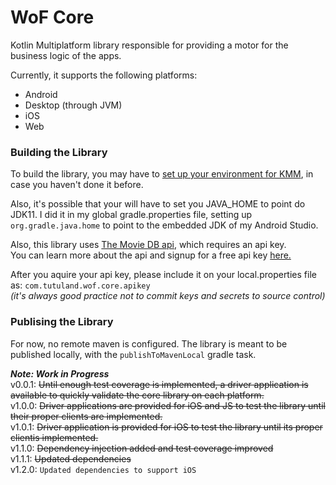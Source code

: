 # WoF Core

Kotlin Multiplatform library responsible for providing a motor for the business logic of the apps.

Currently, it supports the following platforms:

- Android
- Desktop (through JVM)
- iOS
- Web

### Building the Library

To build the library, you may have to [set up your environment for KMM](https://kotlinlang.org/docs/multiplatform-mobile-setup.html), 
in case you haven't done it before.

Also, it's possible that your will have to set you JAVA_HOME to point do JDK11. I did it in my global gradle.properties 
file, setting up `org.gradle.java.home` to point to the embedded JDK of my Android Studio. 

Also, this library uses [The Movie DB api](https://www.themoviedb.org/about), which requires an api key. 
<br>You can learn more about the api and signup for a free api key [here.](https://www.themoviedb.org/documentation/api)

After you aquire your api key, please include it on your local.properties file as: `com.tutuland.wof.core.apikey`
<br>*(it's always good practice not to commit keys and secrets to source control)*

### Publising the Library
For now, no remote maven is configured. The library is meant to be published locally, with the `publishToMavenLocal` 
gradle task.

***Note: Work in Progress***
<br>v0.0.1: ~~Until enough test coverage is implemented, a driver application is available to quickly validate the core library on each platform.~~
<br>v1.0.0: ~~Driver applications are provided for iOS and JS to test the library until their proper clients are implemented.~~
<br>v1.0.1: ~~Driver application is provided for iOS to test the library until its proper clientis implemented.~~
<br>v1.1.0: ~~Dependency injection added and test coverage improved~~
<br>v1.1.1: ~~Updated dependencies~~
<br>v1.2.0: `Updated dependencies to support iOS`

